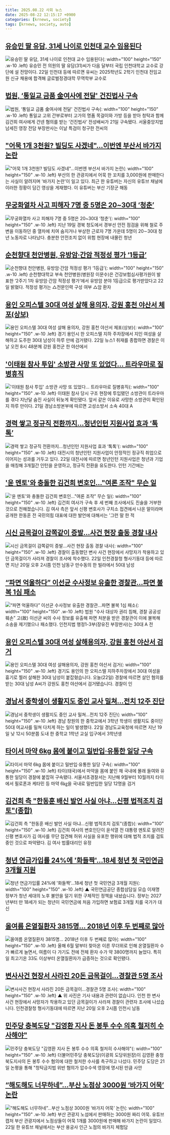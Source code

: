 ```yaml
---
title: 2025.08.22 사회 뉴스
date: 2025-08-22 12:15:17 +0900
categories: [krnews, society]
tags: [krnews, society, auto]
---
```

## [유승민 딸 유담, 31세 나이로 인천대 교수 임용된다](https://n.news.naver.com/mnews/article/079/0004058296)

![유승민 딸 유담, 31세 나이로 인천대 교수 임용된다](https://mimgnews.pstatic.net/image/origin/079/2025/08/22/4058296.jpg?type=nf220_150){: width="100" height="150" .w-10 .left}
유승민 전 의원의 딸 유담(31)씨가 다음 달부터 국립 인천대학교 교수로 강단에 설 전망이다. 22일 인천대 등에 따르면 유씨는 2025학년도 2학기 인천대 전임교원 신규 채용에 합격해 글로벌정경대학 무역학부 교수로

## [법원, ‘통일교 금품 金여사에 전달' 건진법사 구속](https://n.news.naver.com/mnews/article/023/0003924480)

![법원, ‘통일교 금품 金여사에 전달' 건진법사 구속](https://mimgnews.pstatic.net/image/origin/023/2025/08/21/3924480.jpg?type=nf220_150){: width="100" height="150" .w-10 .left}
통일교 고위 간부로부터 고가의 명품 목걸이와 가방 등을 받아 청탁과 함께 김건희 여사에게 건넨 혐의를 받는 ‘건진법사’ 전성배씨가 21일 구속됐다. 서울중앙지법 남세진 영장 전담 부장판사는 이날 특검이 청구한 전씨의

## ["어묵 1개 3천원? 빌딩도 사겠네"...이번엔 부산서 바가지 논란](https://n.news.naver.com/mnews/article/052/0002236317)

!["어묵 1개 3천원? 빌딩도 사겠네"...이번엔 부산서 바가지 논란](https://mimgnews.pstatic.net/image/origin/052/2025/08/22/2236317.jpg?type=nf220_150){: width="100" height="150" .w-10 .left}
부산의 한 관광지에서 어묵 한 꼬치를 3,000원에 판매한다는 사실이 알려지며 '바가지 논란'이 일고 있다. 최근 한 유튜버는 자신의 유튜브 채널에 이러한 정황이 담긴 영상을 게재했다. 이 유튜버는 부산 기장군 해동

## [무궁화열차 사고 피해자 7명 중 5명은 20~30대 ‘청춘’](https://n.news.naver.com/mnews/article/005/0001797349)

![무궁화열차 사고 피해자 7명 중 5명은 20~30대 ‘청춘’](https://mimgnews.pstatic.net/image/origin/005/2025/08/21/1797349.jpg?type=nf220_150){: width="100" height="150" .w-10 .left}
지난 19일 경북 청도에서 경부선 안전 점검을 위해 철로 주변을 이동하던 중 열차에 치여 숨지거나 부상한 근로자 7명 가운데 5명이 20∼30대 청년 노동자로 나타났다. 충분한 안전조치 없이 위험 현장에 내몰린 청년

## [순천향대 천안병원, 유방암·간암 적정성 평가 ‘1등급’](https://n.news.naver.com/mnews/article/081/0003568041)

![순천향대 천안병원, 유방암·간암 적정성 평가 ‘1등급’](https://mimgnews.pstatic.net/image/origin/081/2025/08/22/3568041.jpg?type=nf220_150){: width="100" height="150" .w-10 .left}
순천향대학교 부속 천안병원(병원장 이문수)은 건강보험심사평가원이 발표한 ‘2주기 1차 유방암·간암 적정성 평가’에서 유방암 분야 1등급으로 평가받았다고 22일 밝혔다. 적정성 평가는 △전문인력 구성 여부 △암 환자

## [용인 오피스텔 30대 여성 살해 용의자, 강원 홍천 야산서 체포(상보)](https://n.news.naver.com/mnews/article/421/0008441855)

![용인 오피스텔 30대 여성 살해 용의자, 강원 홍천 야산서 체포(상보)](https://mimgnews.pstatic.net/image/origin/421/2025/08/22/8441855.jpg?type=nf220_150){: width="100" height="150" .w-10 .left}
경기 용인시 한 오피스텔 지하 주차장에서 지인 여성을 살해하고 도주한 30대 남성이 하루 만에 검거됐다. 22일 뉴스1 취재를 종합하면 경찰은 이날 오전 8시 48분께 강원 홍천군 한 야산에서

## ['이태원 참사 투입' 소방관 사망 또 있었다… 트라우마로 질병휴직](https://n.news.naver.com/mnews/article/088/0000965758)

!['이태원 참사 투입' 소방관 사망 또 있었다… 트라우마로 질병휴직](https://mimgnews.pstatic.net/image/origin/088/2025/08/21/965758.jpg?type=nf220_150){: width="100" height="150" .w-10 .left}
이태원 참사 당시 구조 현장에 투입됐던 소방관이 트라우마를 겪다 지난달 숨진 사실이 뒤늦게 확인됐다. 앞서 같은 이유로 사망한 소방관이 확인된 지 하루 만이다. 21일 경남소방본부에 따르면 고성소방서 소속 40대 A

## [경력 쌓고 정규직 전환까지…청년인턴 지원사업 효과 ‘톡톡’](https://n.news.naver.com/mnews/article/018/0006096139)

![경력 쌓고 정규직 전환까지…청년인턴 지원사업 효과 ‘톡톡’](https://mimgnews.pstatic.net/image/origin/018/2025/08/22/6096139.jpg?type=nf220_150){: width="100" height="150" .w-10 .left}
대전시의 청년인턴 지원사업이 안정적인 정규직 취업으로 이어지는 성과를 거두고 있다. 22일 대전시에 따르면 청년인턴 지원사업은 청년과 기업을 매칭해 3개월간 인턴을 운영하고, 정규직 전환을 유도한다. 인턴 기간에는

## ['윤 멘토'와 충돌한 김건희 변호인…"여론 조작" 무슨 일](https://n.news.naver.com/mnews/article/055/0001285936)

!['윤 멘토'와 충돌한 김건희 변호인…"여론 조작" 무슨 일](https://mimgnews.pstatic.net/image/origin/055/2025/08/21/1285936.jpg?type=nf220_150){: width="100" height="150" .w-10 .left}
김건희 여사가 구속 후 세 번째 조사에서도 진술을 거부한 것으로 전해졌습니다. 김 여사 측은 앞서 신평 변호사가 구치소 접견에서 나온 말이라며 공개한 한동훈 전 국민의힘 대표에 대한 발언에 대해서는 '그런 말 한 적

## [시신 금목걸이 감쪽같이 증발…사건 현장 출동 경찰 내사](https://n.news.naver.com/mnews/article/015/0005174057)

![시신 금목걸이 감쪽같이 증발…사건 현장 출동 경찰 내사](https://mimgnews.pstatic.net/image/origin/015/2025/08/22/5174057.jpg?type=nf220_150){: width="100" height="150" .w-10 .left}
경찰이 출동했던 변사 사건 현장에서 사망자가 착용하고 있던 금목걸이가 사라져 경찰이 조사에 착수했다. 22일 인천경찰청 형사기동대 등에 따르면 지난 20일 오후 2시쯤 인천 남동구 만수동의 한 빌라에서 50대 남성

## [“파면 억울하다” 이선균 수사정보 유출한 경찰관…파면 불복 1심 패소](https://n.news.naver.com/mnews/article/009/0005545801)

![“파면 억울하다” 이선균 수사정보 유출한 경찰관…파면 불복 1심 패소](https://mimgnews.pstatic.net/image/origin/009/2025/08/22/5545801.jpg?type=nf220_150){: width="100" height="150" .w-10 .left}
법원 “수사 대상자 권리 침해, 경찰 공공성 훼손” 고(故) 이선균 씨의 수사 정보를 유출해 파면 처분을 받은 경찰관이 이에 불복해 소송을 제기했으나 패소했다. 인천지법 행정1-3부(장유진 부장판사)는 30대 A 전

## [용인 오피스텔 30대 여성 살해용의자, 강원 홍천 야산서 검거](https://n.news.naver.com/mnews/article/437/0000453766)

![용인 오피스텔 30대 여성 살해용의자, 강원 홍천 야산서 검거](https://mimgnews.pstatic.net/image/origin/437/2025/08/22/453766.jpg?type=nf220_150){: width="100" height="150" .w-10 .left}
경기도 용인의 한 오피스텔 지하주차장에서 30대 여성을 흉기로 찔러 살해한 30대 남성이 붙잡혔습니다. 오늘(22일) 경찰에 따르면 살인 혐의를 받는 30대 남성 A씨가 강원도 홍천 야산에서 검거됐습니다. 경찰이 인

## [경남서 중학생이 생활지도 중인 교사 밀쳐…전치 12주 진단](https://n.news.naver.com/mnews/article/081/0003568053)

![경남서 중학생이 생활지도 중인 교사 밀쳐…전치 12주 진단](https://mimgnews.pstatic.net/image/origin/081/2025/08/22/3568053.jpg?type=nf220_150){: width="100" height="150" .w-10 .left}
경남 창원의 한 중학교에서 3학년 학생이 생활지도 중이던 50대 여교사를 밀쳐 다치게 하는 일이 발생했다. 22일 경남도교육청에 따르면 지난 19일 낮 12시 50분쯤 도내 한 중학교 1학년 교실 입구에서 3학년생

## [타이서 마약 6kg 몸에 붙이고 밀반입·유통한 일당 구속](https://n.news.naver.com/mnews/article/028/0002762465)

![타이서 마약 6kg 몸에 붙이고 밀반입·유통한 일당 구속](https://mimgnews.pstatic.net/image/origin/028/2025/08/22/2762465.jpg?type=nf220_150){: width="100" height="150" .w-10 .left}
타이(태국)에서 마약을 몸에 붙인 채 국내에 몰래 들여와 유통한 일당이 경찰에 붙잡혀 구속됐다. 서울서초경찰서는 지난해 9월부터 10월까지 타이에서 필로폰과 케타민 등 마약 6㎏을 국내로 밀반입한 일당 12명을 검거

## [김건희 측 "한동훈 배신 발언 사실 아냐…신평 법적조치 검토"(종합)](https://n.news.naver.com/mnews/article/421/0008440224)

![김건희 측 "한동훈 배신 발언 사실 아냐…신평 법적조치 검토"(종합)](https://mimgnews.pstatic.net/image/origin/421/2025/08/21/8440224.jpg?type=nf220_150){: width="100" height="150" .w-10 .left}
김건희 여사의 변호인단이 윤석열 전 대통령 멘토로 알려진 신평 변호사가 김 여사를 무단 접견해 허위 사실을 유포한 행위에 대해 법적 조치를 검토 중인 것으로 파악됐다. 김 여사 법률대리인 유정

## [청년 연금가입률 24%에 '화들짝'…18세 청년 첫 국민연금 3개월 지원](https://n.news.naver.com/mnews/article/055/0001286069)

![청년 연금가입률 24%에 '화들짝'…18세 청년 첫 국민연금 3개월 지원](https://mimgnews.pstatic.net/image/origin/055/2025/08/22/1286069.jpg?type=nf220_150){: width="100" height="150" .w-10 .left}
▲ 국민연금공단 종합삼담실 모습 이재명 정부가 청년 세대의 노후 불안을 덜기 위한 구체적인 정책을 내놨습니다. 정부는 2027년부터 만 18세가 되는 청년이 국민연금에 처음 가입하면 보험료 3개월 치를 국가가 대신

## [올여름 온열질환자 3815명… 2018년 이후 두 번째로 많아](https://n.news.naver.com/mnews/article/032/0003391239)

![올여름 온열질환자 3815명… 2018년 이후 두 번째로 많아](https://mimgnews.pstatic.net/image/origin/032/2025/08/22/3391239.jpg?type=nf220_150){: width="100" height="150" .w-10 .left}
올해 6월 말부터 찾아온 이른 무더위로 인해 온열질환자 수가 빠르게 늘면서, 여름이 다 가기도 전에 전체 환자 수가 약 3800명까지 늘었다. 특히 일 최고기온 33도 이상부터 온열질환자가 급증하는 것으로 확인됐다.

## [변사사건 현장서 사라진 20돈 금목걸이…경찰관 5명 조사](https://n.news.naver.com/mnews/article/055/0001286075)

![변사사건 현장서 사라진 20돈 금목걸이…경찰관 5명 조사](https://mimgnews.pstatic.net/image/origin/055/2025/08/22/1286075.jpg?type=nf220_150){: width="100" height="150" .w-10 .left}
▲ 위 사진은 기사 내용과 관련이 없습니다. 인천 한 변사 사건 현장에서 사망자가 착용하고 있던 금목걸이가 사라져 경찰이 관련자 조사에 나섰습니다. 인천경찰청 형사기동대에 따르면 지난 20일 오후 2시쯤 인천시 남동

## [민주당 충북도당 "김영환 지사 돈 봉투 수수 의혹 철저히 수사해야"](https://n.news.naver.com/mnews/article/079/0004057974)

![민주당 충북도당 "김영환 지사 돈 봉투 수수 의혹 철저히 수사해야"](https://mimgnews.pstatic.net/image/origin/079/2025/08/21/4057974.jpg?type=nf220_150){: width="100" height="150" .w-10 .left}
더불어민주당 충북도당(이광희 도당위원장)이 김영환 충청북도지사의 돈 봉투 수수 혐의에 대한 철저한 수사를 촉구하고 나섰다. 민주당 도당은 21일 논평을 통해 "청탁금지법 위반 혐의가 압수수색 영장에 명시된 만큼 사안

## [“해도해도 너무하네”…부산 노점상 3000원 ‘바가지 어묵’ 논란](https://n.news.naver.com/mnews/article/016/0002517788)

![“해도해도 너무하네”…부산 노점상 3000원 ‘바가지 어묵’ 논란](https://mimgnews.pstatic.net/image/origin/016/2025/08/22/2517788.jpg?type=nf220_150){: width="100" height="150" .w-10 .left}
부산 관광지 노섬에서 판매하는 3000원 짜리 어묵. 유튜브 캡처 부산 관광지에서 노점상들이 어묵 1개를 3000원에 판매해 바가지 논란이 일었다. 22일 한 유튜브 채널에서는 부산 용궁사 인근 노점의 바가지 체험담

